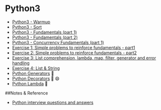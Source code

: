 # Python3  
  * [Python3 - Warmup](https://github.com/harishvc/quick-references/blob/master/python3/python-intro1.md)  
  * [Python3 - Sort](https://github.com/harishvc/quick-references/blob/master/python3/python-sort.md)  
  * [Python3 - Fundamentals (part 1)](https://github.com/harishvc/quick-references/blob/master/python3/python-intro4.md)  
  * [Python3 - Fundamentals (part 2)](https://github.com/harishvc/quick-references/blob/master/python3/python-intro4b.md)  
  * [Python3 - Concurrency Fundamentals (part 1)](https://github.com/harishvc/quick-references/blob/master/python3/python-intro4c.md)  
  * [Exercise 1: Simple problems to reinforce fundamentals - part1](https://github.com/harishvc/quick-references/blob/master/python3/python-intro-7.md)
  * [Exercise 2: Simple problems to reinforce fundamentals - part2](https://github.com/harishvc/quick-references/blob/master/python3/python-intro-12.md)      
  * [Exercise 3: List comprehension, lambda, map, filter, generator and error handling](https://github.com/harishvc/quick-references/blob/master/python3/python-intro-6.md)  
  * [Exercise 4: List & String](https://github.com/harishvc/quick-references/blob/master/python3/python-intro-8.md) 
  * [Python Generators](http://harishvc.com/2015/11/30/python-generator/) :art:     
  * [Python Decorators](https://github.com/harishvc/quick-references/blob/master/python3/python-intro-9.md)  :art: :smile:    
  * [Python Lambda](https://github.com/harishvc/challenges/blob/master/lambda.py) :rocket:   
 
##Notes & Reference
  * [Python interview questions and answers](http://www.ilian.io/python-interview-question-and-answers/)  

